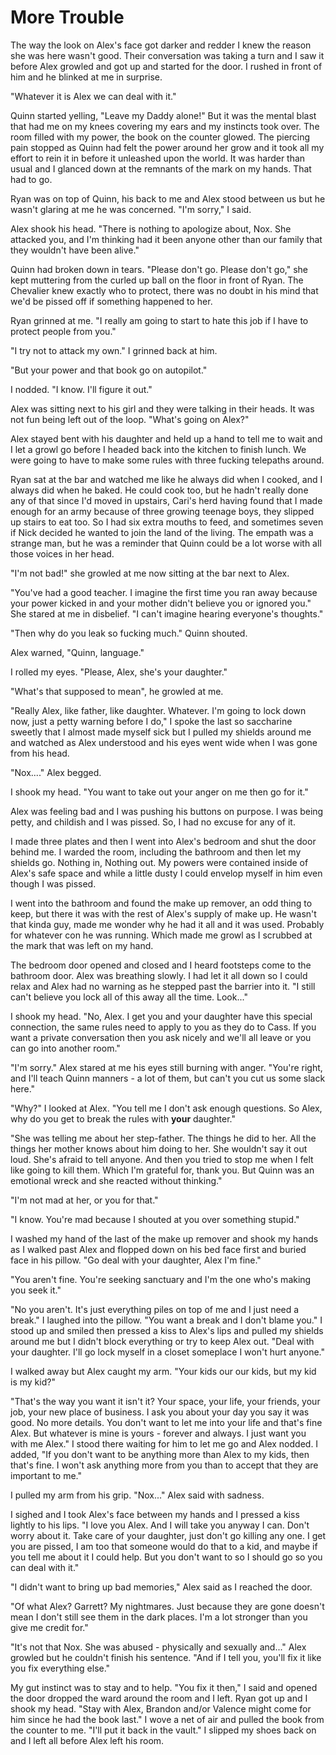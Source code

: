 # More Trouble

The way the look on Alex's face got darker and redder I knew the reason she was here wasn't good. Their conversation was taking a turn and I saw it before Alex growled and got up and started for the door. I rushed in front of him and he blinked at me in surprise.

"Whatever it is Alex we can deal with it."

Quinn started yelling, "Leave my Daddy alone!" But it was the mental blast that had me on my knees covering my ears and my instincts took over. The room filled with my power, the book on the counter glowed. The piercing pain stopped as Quinn had felt the power around her grow and it took all my effort to rein it in before it unleashed upon the world. It was harder than usual and I glanced down at the remnants of the mark on my hands. That had to go.

Ryan was on top of Quinn, his back to me and Alex stood between us but he wasn't glaring at me he was concerned. "I'm sorry," I said.

Alex shook his head. "There is nothing to apologize about, Nox. She attacked you, and I'm thinking had it been anyone other than our family that they wouldn't have been alive."

Quinn had broken down in tears. "Please don't go. Please don't go," she kept muttering from the curled up ball on the floor in front of Ryan. The Chevalier knew exactly who to protect, there was no doubt in his mind that we'd be pissed off if something happened to her.

Ryan grinned at me. "I really am going to start to hate this job if I have to protect people from you."

"I try not to attack my own." I grinned back at him.

"But your power and that book go on autopilot."

I nodded. "I know. I'll figure it out."

Alex was sitting next to his girl and they were talking in their heads. It was not fun being left out of the loop. "What's going on Alex?"

Alex stayed bent with his daughter and held up a hand to tell me to wait and I let a growl go before I headed back into the kitchen to finish lunch. We were going to have to make some rules with three fucking telepaths around.  

Ryan sat at the bar and watched me like he always did when I cooked, and I always did when he baked. He could cook too, but he hadn't really done any of that since I'd moved in upstairs, Cari's herd having found that I made enough for an army because of three growing teenage boys, they slipped up stairs to eat too. So I had six extra mouths to feed, and sometimes seven if Nick decided he wanted to join the land of the living. The empath was a strange man, but he was a reminder that Quinn could be a lot worse with all those voices in her head.

"I'm not bad!" she growled at me now sitting at the bar next to Alex.

"You've had a good teacher. I imagine the first time you ran away because your power kicked in and your mother didn't believe you or ignored you." She stared at me in disbelief. "I can't imagine hearing everyone's thoughts."

"Then why do you leak so fucking much." Quinn shouted.

Alex warned, "Quinn, language."

I rolled my eyes. "Please, Alex, she's your daughter."

"What's that supposed to mean", he growled at me.

"Really Alex, like father, like daughter. Whatever. I'm going to lock down now, just a petty warning before I do," I spoke the last so saccharine sweetly that I almost made myself sick but I pulled my shields around me and watched as Alex understood and his eyes went wide when I was gone from his head.

"Nox...." Alex begged.

I shook my head. "You want to take out your anger on me then go for it."

Alex was feeling bad and I was pushing his buttons on purpose. I was being petty, and childish and I was pissed. So, I had no excuse for any of it.

I made three plates and then I went into Alex's bedroom and shut the door behind me. I warded the room, including the bathroom and then let my shields go. Nothing in, Nothing out. My powers were contained inside of Alex's safe space and while a little dusty I could envelop myself in him even though I was pissed.

I went into the bathroom and found the make up remover, an odd thing to keep, but there it was with the rest of Alex's supply of make up. He wasn't that kinda guy, made me wonder why he had it all and it was used. Probably for whatever con he was running. Which made me growl as I scrubbed at the mark that was left on my hand.  

The bedroom door opened and closed and I heard footsteps come to the bathroom door. Alex was breathing slowly. I had let it all down so I could relax and Alex had no warning as he stepped past the barrier into it. "I still can't believe you lock all of this away all the time. Look..."

I shook my head. "No, Alex.  I get you and your daughter have this special connection, the same rules need to apply to you as they do to Cass. If you want a private conversation then you ask nicely and we'll all leave or you can go into another room."

"I'm sorry." Alex stared at me his eyes still burning with anger. "You're right, and I'll teach Quinn manners - a lot of them, but can't you cut us some slack here."

"Why?" I looked at Alex. "You tell me I don't ask enough questions. So Alex, why do you get to break the rules with **your** daughter."

"She was telling me about her step-father. The things he did to her. All the things her mother knows about him doing to her. She wouldn't say it out loud. She's afraid to tell anyone. And then you tried to stop me when I felt like going to kill them. Which I'm grateful for, thank you. But Quinn was an emotional wreck and she reacted without thinking."

"I'm not mad at her, or you for that."

"I know. You're mad because I shouted at you over something stupid."

I washed my hand of the last of the make up remover and shook my hands as I walked past Alex and flopped down on his bed face first and buried face in his pillow. "Go deal with your daughter, Alex I'm fine."

"You aren't fine. You're seeking sanctuary and I'm the one who's making you seek it."

"No you aren't. It's just everything piles on top of me and I just need a break." I laughed into the pillow. "You want a break and I don't blame you." I stood up and smiled then pressed a kiss to Alex's lips and pulled my shields around me but I didn't block everything or try to keep Alex out. "Deal with your daughter. I'll go lock myself in a closet someplace I won't hurt anyone."

I walked away but Alex caught my arm. "Your kids our our kids, but my kid is my kid?"

"That's the way you want it isn't it? Your space, your life, your friends, your job, your new place of business. I ask you about your day you say it was good. No more details. You don't want to let me into your life and that's fine Alex. But whatever is mine is yours - forever and always. I just want you with me Alex." I stood there waiting for him to let me go and Alex nodded. I added, "If you don't want to be anything more than Alex to my kids, then that's fine. I won't ask anything more from you than to accept that they are important to me."

I pulled my arm from his grip. "Nox..." Alex said with sadness.

I sighed and I took Alex's face between my hands and I pressed a kiss lightly to his lips. "I love you Alex. And I will take you anyway I can. Don't worry about it. Take care of your daughter, just don't go killing any one. I get you are pissed, I am too that someone would do that to a kid, and maybe if you tell me about it I could help. But you don't want to so I should go so you can deal with it."

"I didn't want to bring up bad memories," Alex said as I reached the door.

"Of what Alex? Garrett? My nightmares. Just because they are gone doesn't mean I don't still see them in the dark places. I'm a lot stronger than you give me credit for."

"It's not that Nox. She was abused - physically and sexually and..." Alex growled but he couldn't finish his sentence. "And if I tell you, you'll fix it like you fix everything else."

My gut instinct was to stay and to help. "You fix it then," I said and opened the door dropped the ward around the room and I left. Ryan got up and I shook my head. "Stay with Alex, Brandon and/or Valence might come for him since he had the book last."  I wove a net of air and pulled the book from the counter to me. "I'll put it back in the vault." I slipped my shoes back on and I left all before Alex left his room.